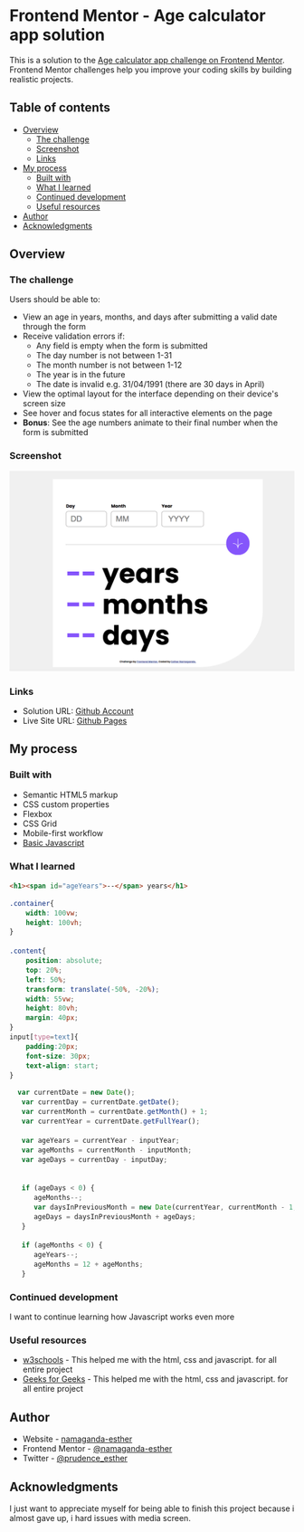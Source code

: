 # Frontend Mentor - Age calculator app solution

This is a solution to the [Age calculator app challenge on Frontend Mentor](https://www.frontendmentor.io/challenges/age-calculator-app-dF9DFFpj-Q). Frontend Mentor challenges help you improve your coding skills by building realistic projects. 

## Table of contents

- [Overview](#overview)
  - [The challenge](#the-challenge)
  - [Screenshot](#screenshot)
  - [Links](#links)
- [My process](#my-process)
  - [Built with](#built-with)
  - [What I learned](#what-i-learned)
  - [Continued development](#continued-development)
  - [Useful resources](#useful-resources)
- [Author](#author)
- [Acknowledgments](#acknowledgments)



## Overview

### The challenge

Users should be able to:

- View an age in years, months, and days after submitting a valid date through the form
- Receive validation errors if:
  - Any field is empty when the form is submitted
  - The day number is not between 1-31
  - The month number is not between 1-12
  - The year is in the future
  - The date is invalid e.g. 31/04/1991 (there are 30 days in April)
- View the optimal layout for the interface depending on their device's screen size
- See hover and focus states for all interactive elements on the page
- **Bonus**: See the age numbers animate to their final number when the form is submitted

### Screenshot

![](./desktop.png)


### Links

- Solution URL: [Github Account](https://github.com/namaganda-esther/age-calculator-app-frontend_mentor)
- Live Site URL: [Github Pages](https://namaganda-esther.github.io/age-calculator-app-frontend_mentor/)

## My process

### Built with

- Semantic HTML5 markup
- CSS custom properties
- Flexbox
- CSS Grid
- Mobile-first workflow
- [Basic Javascript](https://developer.mozilla.org/en-US/docs/Web/JavaScript) 




### What I learned


```html
<h1><span id="ageYears">--</span> years</h1> 
```
```css
.container{
    width: 100vw;
    height: 100vh;   
}

.content{
    position: absolute;
    top: 20%;
    left: 50%;
    transform: translate(-50%, -20%);
    width: 55vw;
    height: 80vh;
    margin: 40px;
}
input[type=text]{
    padding:20px;
    font-size: 30px;
    text-align: start;
}
```
```js
  var currentDate = new Date();
   var currentDay = currentDate.getDate();
   var currentMonth = currentDate.getMonth() + 1;
   var currentYear = currentDate.getFullYear();

   var ageYears = currentYear - inputYear;
   var ageMonths = currentMonth - inputMonth;
   var ageDays = currentDay - inputDay;


   if (ageDays < 0) {
      ageMonths--;
      var daysInPreviousMonth = new Date(currentYear, currentMonth - 1, 0).getDate();
      ageDays = daysInPreviousMonth + ageDays;
   }

   if (ageMonths < 0) {
      ageYears--;
      ageMonths = 12 + ageMonths;
   }
```



### Continued development

I want to continue learning how Javascript works even more


### Useful resources

- [w3schools](https://www.w3schools.com/) - This helped me with the html, css and javascript. for all entire project
- [Geeks for Geeks](https://www.geeksforgeeks.org/) - This helped me with the html, css and javascript. for all entire project


## Author

- Website - [namaganda-esther](https://github.com/namaganda-esther)
- Frontend Mentor - [@namaganda-esther](https://www.frontendmentor.io/profile/namaganda-esther)
- Twitter - [@prudence_esther](https://www.twitter.com/prudence_esther)



## Acknowledgments

I just want to appreciate myself for being able to finish this project because i almost gave up, i hard issues with media screen.

